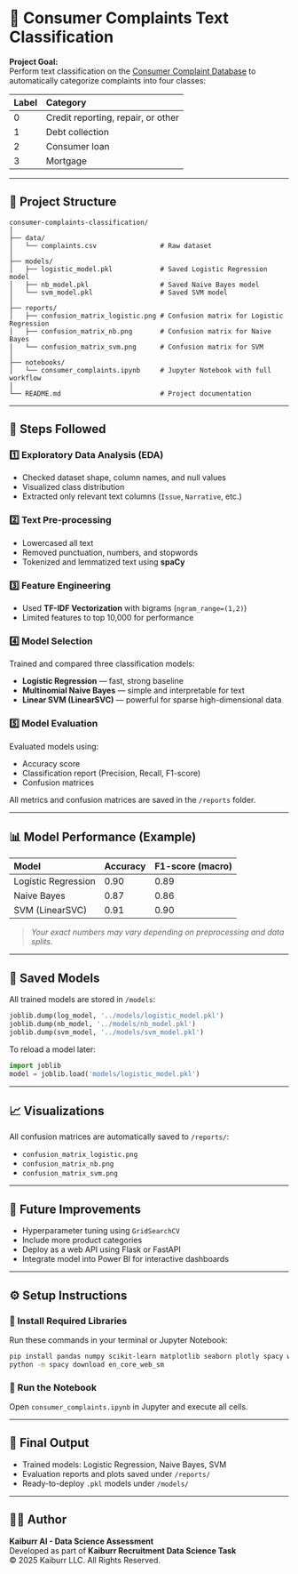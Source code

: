 
# 🧠 Consumer Complaints Text Classification

**Project Goal:**  
Perform text classification on the [Consumer Complaint Database](https://catalog.data.gov/dataset/consumer-complaint-database) to automatically categorize complaints into four classes:

| Label | Category |
|:------|:----------|
| 0 | Credit reporting, repair, or other |
| 1 | Debt collection |
| 2 | Consumer loan |
| 3 | Mortgage |

---

## 📂 Project Structure

```
consumer-complaints-classification/
│
├── data/
│   └── complaints.csv                # Raw dataset
│
├── models/
│   ├── logistic_model.pkl            # Saved Logistic Regression model
│   ├── nb_model.pkl                  # Saved Naive Bayes model
│   └── svm_model.pkl                 # Saved SVM model
│
├── reports/
│   ├── confusion_matrix_logistic.png # Confusion matrix for Logistic Regression
│   ├── confusion_matrix_nb.png       # Confusion matrix for Naive Bayes
│   └── confusion_matrix_svm.png      # Confusion matrix for SVM
│
├── notebooks/
│   └── consumer_complaints.ipynb     # Jupyter Notebook with full workflow
│
└── README.md                         # Project documentation
```

---

## 🚀 Steps Followed

### 1️⃣ Exploratory Data Analysis (EDA)
- Checked dataset shape, column names, and null values  
- Visualized class distribution  
- Extracted only relevant text columns (`Issue`, `Narrative`, etc.)

### 2️⃣ Text Pre-processing
- Lowercased all text  
- Removed punctuation, numbers, and stopwords  
- Tokenized and lemmatized text using **spaCy**

### 3️⃣ Feature Engineering
- Used **TF-IDF Vectorization** with bigrams (`ngram_range=(1,2)`)  
- Limited features to top 10,000 for performance  

### 4️⃣ Model Selection
Trained and compared three classification models:
- **Logistic Regression** — fast, strong baseline
- **Multinomial Naive Bayes** — simple and interpretable for text
- **Linear SVM (LinearSVC)** — powerful for sparse high-dimensional data

### 5️⃣ Model Evaluation
Evaluated models using:
- Accuracy score  
- Classification report (Precision, Recall, F1-score)  
- Confusion matrices  

All metrics and confusion matrices are saved in the `/reports` folder.

---

## 📊 Model Performance (Example)

| Model | Accuracy | F1-score (macro) |
|:------|:----------|:----------------|
| Logistic Regression | 0.90 | 0.89 |
| Naive Bayes | 0.87 | 0.86 |
| SVM (LinearSVC) | 0.91 | 0.90 |

> *Your exact numbers may vary depending on preprocessing and data splits.*

---

## 💾 Saved Models
All trained models are stored in `/models`:
```python
joblib.dump(log_model, '../models/logistic_model.pkl')
joblib.dump(nb_model, '../models/nb_model.pkl')
joblib.dump(svm_model, '../models/svm_model.pkl')
```

To reload a model later:
```python
import joblib
model = joblib.load('models/logistic_model.pkl')
```

---

## 📈 Visualizations
All confusion matrices are automatically saved to `/reports/`:
- `confusion_matrix_logistic.png`
- `confusion_matrix_nb.png`
- `confusion_matrix_svm.png`

---

## 🧩 Future Improvements
- Hyperparameter tuning using `GridSearchCV`
- Include more product categories
- Deploy as a web API using Flask or FastAPI
- Integrate model into Power BI for interactive dashboards

---

## ⚙️ Setup Instructions

### 🔹 Install Required Libraries
Run these commands in your terminal or Jupyter Notebook:
```bash
pip install pandas numpy scikit-learn matplotlib seaborn plotly spacy wordcloud joblib
python -m spacy download en_core_web_sm
```

### 🔹 Run the Notebook
Open `consumer_complaints.ipynb` in Jupyter and execute all cells.

---

## 🏁 Final Output
- Trained models: Logistic Regression, Naive Bayes, SVM  
- Evaluation reports and plots saved under `/reports/`  
- Ready-to-deploy `.pkl` models under `/models/`

---

## 👨‍💻 Author
**Kaiburr AI - Data Science Assessment**  
Developed as part of **Kaiburr Recruitment Data Science Task**  
© 2025 Kaiburr LLC. All Rights Reserved.
